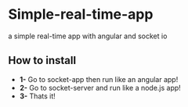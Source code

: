 # Simple-real-time-app
a simple real-time app with angular and socket io

## How to install
* **1-** Go to socket-app then run like an angular app!
* **2-** Go to socket-server and run like a node.js app!
* **3-** Thats it!
